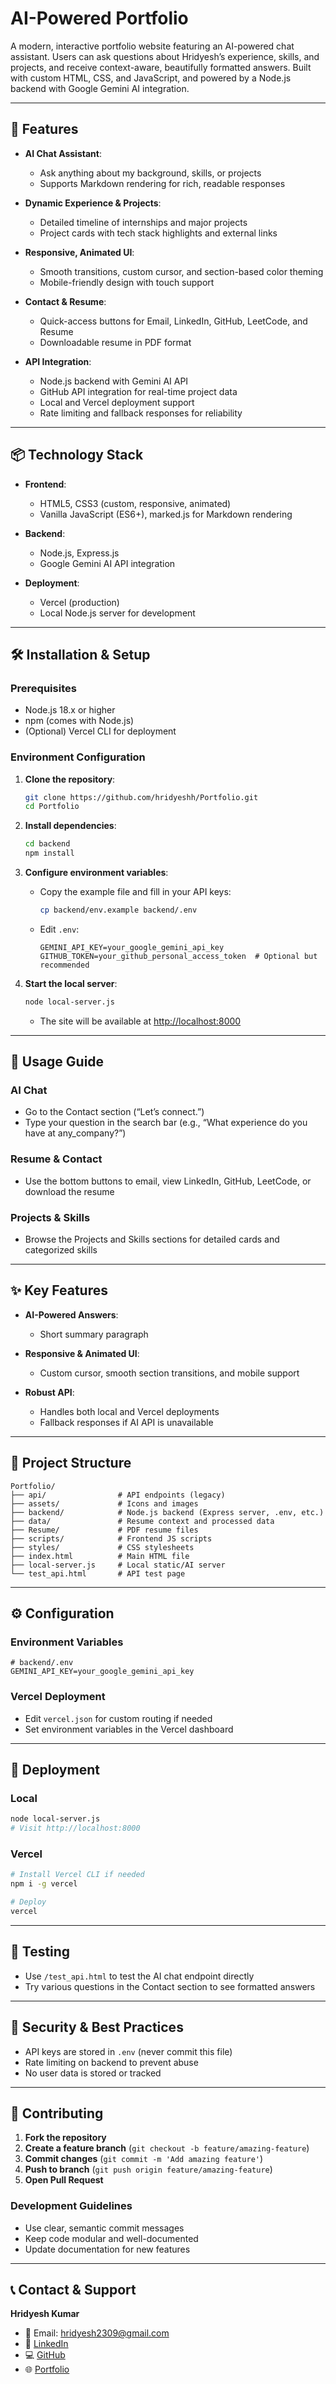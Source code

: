 # AI-Powered Portfolio

A modern, interactive portfolio website featuring an AI-powered chat assistant. Users can ask questions about Hridyesh’s experience, skills, and projects, and receive context-aware, beautifully formatted answers. Built with custom HTML, CSS, and JavaScript, and powered by a Node.js backend with Google Gemini AI integration.

---

## 🚀 Features

- **AI Chat Assistant**:  
  - Ask anything about my background, skills, or projects  
  - Supports Markdown rendering for rich, readable responses

- **Dynamic Experience & Projects**:  
  - Detailed timeline of internships and major projects  
  - Project cards with tech stack highlights and external links

- **Responsive, Animated UI**:  
  - Smooth transitions, custom cursor, and section-based color theming  
  - Mobile-friendly design with touch support

- **Contact & Resume**:  
  - Quick-access buttons for Email, LinkedIn, GitHub, LeetCode, and Resume  
  - Downloadable resume in PDF format

- **API Integration**:  
  - Node.js backend with Gemini AI API  
  - GitHub API integration for real-time project data
  - Local and Vercel deployment support  
  - Rate limiting and fallback responses for reliability

---

## 📦 Technology Stack

- **Frontend**:  
  - HTML5, CSS3 (custom, responsive, animated)  
  - Vanilla JavaScript (ES6+), marked.js for Markdown rendering

- **Backend**:  
  - Node.js, Express.js  
  - Google Gemini AI API integration

- **Deployment**:  
  - Vercel (production)  
  - Local Node.js server for development

---

## 🛠️ Installation & Setup

### Prerequisites

- Node.js 18.x or higher
- npm (comes with Node.js)
- (Optional) Vercel CLI for deployment

### Environment Configuration

1. **Clone the repository**:
   ```bash
   git clone https://github.com/hridyeshh/Portfolio.git
   cd Portfolio
   ```

2. **Install dependencies**:
   ```bash
   cd backend
   npm install
   ```

3. **Configure environment variables**:
   - Copy the example file and fill in your API keys:
     ```bash
     cp backend/env.example backend/.env
     ```
   - Edit `.env`:
     ```
     GEMINI_API_KEY=your_google_gemini_api_key
     GITHUB_TOKEN=your_github_personal_access_token  # Optional but recommended
     ```

4. **Start the local server**:
   ```bash
   node local-server.js
   ```
   - The site will be available at [http://localhost:8000](http://localhost:8000)

---

## 📖 Usage Guide

### AI Chat

- Go to the Contact section (“Let’s connect.”)
- Type your question in the search bar (e.g., “What experience do you have at any_company?”)

### Resume & Contact

- Use the bottom buttons to email, view LinkedIn, GitHub, LeetCode, or download the resume

### Projects & Skills

- Browse the Projects and Skills sections for detailed cards and categorized skills

---

## ✨ Key Features

- **AI-Powered Answers**:  
  - Short summary paragraph  

- **Responsive & Animated UI**:  
  - Custom cursor, smooth section transitions, and mobile support

- **Robust API**:  
  - Handles both local and Vercel deployments  
  - Fallback responses if AI API is unavailable

---

## 📁 Project Structure

```
Portfolio/
├── api/                # API endpoints (legacy)
├── assets/             # Icons and images
├── backend/            # Node.js backend (Express server, .env, etc.)
├── data/               # Resume context and processed data
├── Resume/             # PDF resume files
├── scripts/            # Frontend JS scripts
├── styles/             # CSS stylesheets
├── index.html          # Main HTML file
├── local-server.js     # Local static/AI server
└── test_api.html       # API test page
```

---

## ⚙️ Configuration

### Environment Variables

```env
# backend/.env
GEMINI_API_KEY=your_google_gemini_api_key
```

### Vercel Deployment

- Edit `vercel.json` for custom routing if needed
- Set environment variables in the Vercel dashboard

---

## 🚀 Deployment

### Local

```bash
node local-server.js
# Visit http://localhost:8000
```

### Vercel

```bash
# Install Vercel CLI if needed
npm i -g vercel

# Deploy
vercel
```

---

## 🧪 Testing

- Use `/test_api.html` to test the AI chat endpoint directly
- Try various questions in the Contact section to see formatted answers

---

## 🔐 Security & Best Practices

- API keys are stored in `.env` (never commit this file)
- Rate limiting on backend to prevent abuse
- No user data is stored or tracked

---

## 🤝 Contributing

1. **Fork the repository**
2. **Create a feature branch** (`git checkout -b feature/amazing-feature`)
3. **Commit changes** (`git commit -m 'Add amazing feature'`)
4. **Push to branch** (`git push origin feature/amazing-feature`)
5. **Open Pull Request**

### Development Guidelines

- Use clear, semantic commit messages
- Keep code modular and well-documented
- Update documentation for new features

---

## 📞 Contact & Support

**Hridyesh Kumar**  
- 📧 Email: hridyesh2309@gmail.com  
- 🔗 [LinkedIn](https://www.linkedin.com/in/hridyeshh/)  
- 💻 [GitHub](https://github.com/hridyeshh)  
- 🌐 [Portfolio](https://hridyesh.vercel.app/)
